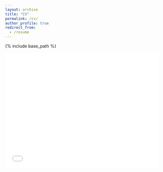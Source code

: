 ```yaml
---
layout: archive
title: "CV"
permalink: /cv/
author_profile: true
redirect_from:
  - /resume
---
```


<!-- {% include base_path %} -->

{% include base_path %}


<div style="position: relative; width: 100%; height: 0; padding-bottom: 75%;">
    <iframe src="{{ site.baseurl }}/files/Animesh_CV.pdf" style="position: absolute; top: 0; left: 0; width: 100%; height: 100%; border: none;"></iframe>
    <!-- <embed src="{{ site.baseurl }}/files/Animesh_CV.pdf" width="600" height="700" type='application/pdf'>  -->
</div>

<!-- # Education

<table style="width: 100%; border-width: 0; font-size: 17px;">
  <tr>
    <td style="width: 80%; border-width: 0;"><strong>University College London </strong>- <em>Master of Science in Machine Learning</em></td>
    <td style="text-align: right; width: 20%; border-width: 0;"><p style="margin: 0; border-width: 0;">2023 - 2024</p></td>
  </tr>
</table>

* Machine vision, Applied deep learning, Graphical models, Supervised learning, Robot vision and navigation, Information retrieval and data mining
* Developed and evaluated ML/DL models using Pytorch and ORB-SLAM2 in C++ 


<table style="width: 100%; border-width: 0; font-size: 17px;">
  <tr>
    <td style="width: 80%; border-width: 0;"><strong>St Stephen’s College, University of Delhi </strong>- <em>Bachelor of Science in Physics Honours</em></td>
    <td style="text-align: right; width: 20%; border-width: 0;"><p style="margin: 0; border-width: 0;">2019 - 2022</p></td>
  </tr>
</table>

* Linear Algebra and Tensor Analysis, Advanced Calculus, Mathematical Physics, Astrophysics, Probability and Statistics and Quantum mechanics
* Final CGPA of 8.42 
* Simulated physical models using Python as part of coursework
* Recipient of the INPSIRE scholarship, awarded by the Government of India  


<table style="width: 100%; border-width: 0; font-size: 17px;">
  <tr>
    <td style="width: 80%; border-width: 0;"><strong>St. Dominic Savio College, Lucknow, India </strong>- <em>Secondary education</em></td>
    <td style="text-align: right; width: 20%; border-width: 0;"><p style="margin: 0; border-width: 0;">2019</p></td>
  </tr>
</table>

* **2019** - Secured **97.6%** in class XII ISC board with a perfect score in computer science and ranked among the top 1% all over India
* **2017** - Secured **95.5%** in class X ICSE board with a perfect score in computer science


# Experience


<table style="width: 100%; border-width: 0; font-size: 17px;">
  <tr>
    <td style="width: 80%; border-width: 0;"><strong>MSc dissertation project </strong>- <em>Bodymetrics, London, UK</em></td>
    <td style="text-align: right; width: 20%; border-width: 0;"><p style="margin: 0; border-width: 0;">May 2024 - Sep 2024</p></td>
  </tr>
</table>

* Extend 3D gaussian splatting technique to model dynamic scenes with a minimal camera set-up, reducing equipments costs and complexity 
* Render and edit dynamic 3D gaussian splats using Unity to enhance user immersion and interactivity in virtual environments 
* Develop and optimise an end-to-end 4D gaussian splatting pipeline in Pytorch and CUDA

<table style="width: 100%; border-width: 0; font-size: 17px;">
  <tr>
    <td style="width: 80%; border-width: 0;"><strong>Geospatial Analyst </strong>- <em>Pixxel, Bengaluru, India</em></td>
    <td style="text-align: right; width: 20%; border-width: 0;"><p style="margin: 0; border-width: 0;">Jan 2023 - July 2023</p></td>
  </tr>
</table>



* Designed a novel model to monitor crop growth at farm level using multispectral satellite data, leading to a 25% improvement in prediction accuracy
* Scaled up the model to segment farmlands and predict crop cycles with 80% accuracy, covering over 100,000 km<sup>2</sup>
* Developed efficient Python scripts to query satellite data, segment farm boundaries, model crop cycles, and create an interactive dashboard using Plotly/Dash, facilitating real-time monitoring and decision-making for agricultural stakeholders
* Maintained and updated deep learning models post-deployment on the company platform, reducing latency and prediction errors by 15%





<!-- <table style="width: 100%; border-width: 0; font-size: 17px;">
  <tr>
    <td style="width: 80%; border-width: 0;"><strong>Guided project </strong>- <em>Spartificial, India</em></td>
    <td style="text-align: right; width: 20%; border-width: 0;"><p style="margin: 0; border-width: 0;">Sep 2022 - Jan 2023</p></td>
  </tr>
</table>

* Reviewed latest active fire detection techniques using multispectral satellite data
* Replicated findings of past research with Landsat-8/OLI data
* Developed python scripts to query satellite data, preprocess and segment large image tiles
* The proposed U-Net architecture based model attained a precision score of ≈ 90% at detecting active fire pixels -->





<!-- <table style="width: 100%; border-width: 0; font-size: 17px;">
  <tr>
    <td style="width: 80%; border-width: 0;"><strong>Summer Research Fellow </strong>- <em>Raman Research Institute (RRI), Bengaluru, India</em></td>
    <td style="text-align: right; width: 20%; border-width: 0;"><p style="margin: 0; border-width: 0;">July 2021 - Sep 2021</p></td>
  </tr>
</table>

* Designed a stable orbit for a prospective Indian lunar mission, ensuring alignment with all mission objectives and enhancing mission feasibility
* Simulated satellite trajectories using GMAT and efficiently processed results with pandas, optimizing data analysis and trajectory accuracy
* Proposed a final orbit with a 2-year lifespan, eliminating the need for station-keeping manoeuvres and thereby reducing mission operational costs 
* Presented findings to the Astronomy & Astrophysics group at RRI and the Indian Academy of Sciences, gaining recognition for innovative orbital dynamics solutions and contributing to national space exploration initiatives

# Skills and certifications


<table style="width: 100%; border-width: 0; font-size: 17px;">
  <tr>
    <td style="width: 80%; border-width: 0;"><strong>Programming languages</strong></td>
    <td style="text-align: right; width: 20%; border-width: 0;"></td>
  </tr>
</table>

* Experienced in **Python** for ML/DL, competitive coding, data science and computational physics 
* Pandas, Numpy, Scikit-learn, Matplotlib, Plotly/Dash, SciPy, TensorFlow, PyTorch, GDAL, Rasterio, GeoPandas, rioxarray and pySTAC
* **Unity** for AR/VR
* Competent in **JAVA** , **C++ , ARDUINO** and **ESP32**
* **CUDA** for training on GPUs

<table style="width: 100%; border-width: 0; font-size: 17px;">
  <tr>
    <td style="width: 80%; border-width: 0;"><strong>Other softwares and tools languages</strong></td>
    <td style="text-align: right; width: 20%; border-width: 0;"></td>
  </tr>
</table>

* **Git** and **GitHub** 
* **Linux** (**Ubuntu**) 
* **QGIS** 
* MS Excel, Word, PowerPoint and LaTeX

<table style="width: 100%; border-width: 0; font-size: 17px;">
  <tr>
    <td style="width: 80%; border-width: 0;"><strong>Certficates</strong></td>
    <td style="text-align: right; width: 20%; border-width: 0;"></td>
  </tr>
</table>

* Advanced techniques with **TensorFlow** using custom models, distributed training, computer vision, autoencoders and generative deep learning


# Positions of responsibilities

<table style="width: 100%; border-width: 0; font-size: 17px;">
  <tr>
    <td style="width: 80%; border-width: 0;"><strong>Technical head </strong>- <em>Electronics Society, St Stephen’s College</em></td>
    <td style="text-align: right; width: 20%; border-width: 0;"><p style="margin: 0; border-width: 0;">2019 - 2022</p></td>
  </tr>
</table>

* Led weekly hands-on workshops on ARDUINO projects, successfully mentoring and onboarding over 20 new members
* Led the design and development of an improved obstacle-avoiding robot and a home automation system using ESP32
* Efficiently managed all logistical needs for the society of over 50 members, ensuring seamless operations throughout the academic year
* Successfully organised annual society events, attracting over 200 participants from 20+ colleges, and increased event attendance by 25% year-over-year


<table style="width: 100%; border-width: 0; font-size: 17px;">
  <tr>
    <td style="width: 80%; border-width: 0;"><strong>Workshop head </strong>- <em>Computer Science Society, St Stephen’s College</em></td>
    <td style="text-align: right; width: 20%; border-width: 0;"><p style="margin: 0; border-width: 0;">2019 - 2022</p></td>
  </tr>
</table>

* Led weekly hands-on Python workshops, covering popular libraries such as NumPy Matplotlib and Pandas
* Organised and facilitated workshops on topics from machine learning, data science, algorithms, and data structures, empowering for over 100 students across all courses
* Developed and managed weekly social media engagement posts, sharing insightful tidbits on computer science and technology, resulting in a 25% increase in follower engagement and doubling our online community size within six months.
* Successfully organised the society’s annual competitive coding hackathon on GeeksForGeeks, attracting over 150 attendees from multiple universities across the university  -->


<!-- 

# References

Available on request -->